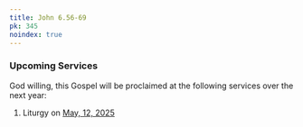 ```yaml
---
title: John 6.56-69
pk: 345
noindex: true
---
```


### Upcoming Services

God willing, this Gospel will be proclaimed at the following services over the next year:


1. Liturgy on [May, 12, 2025](https://orthocal.info/readings/gregorian/2025/05/12/)

